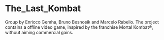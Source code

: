 # The_Last_Kombat
Group by Enricco Gemha, Bruno Besnosik and Marcelo Rabello. The project contains a offline video game, inspired by the franchise Mortal Kombat®, without aiming commercial gains.
